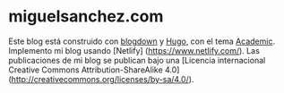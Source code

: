 # miguelsanchez.com
Este blog está construido con [blogdown](https://github.com/rstudio/blogdown) y [Hugo](https://gohugo.io/), con el tema [Academic](https://sourcethemes.com/academic/). Implemento mi blog usando [Netlify] (https://www.netlify.com/).  Las publicaciones de mi blog se publican bajo una [Licencia internacional Creative Commons Attribution-ShareAlike 4.0] (http://creativecommons.org/licenses/by-sa/4.0/).
